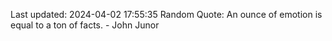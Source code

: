 Last updated: 2024-04-02 17:55:35
Random Quote: An ounce of emotion is equal to a ton of facts. - John Junor